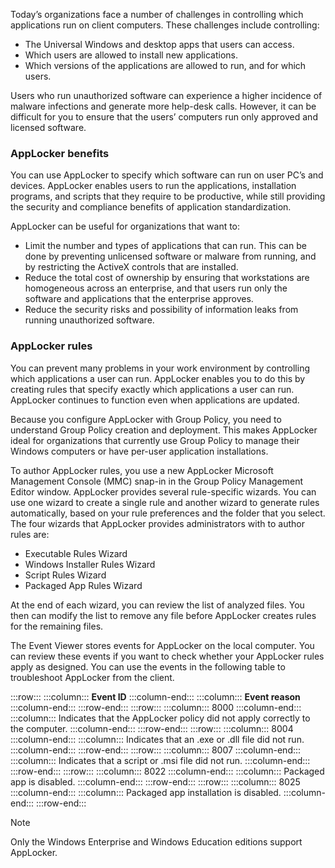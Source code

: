 Today’s organizations face a number of challenges in controlling which applications run on client computers. These challenges include controlling:

 -  The Universal Windows and desktop apps that users can access.
 -  Which users are allowed to install new applications.
 -  Which versions of the applications are allowed to run, and for which users.

Users who run unauthorized software can experience a higher incidence of malware infections and generate more help-desk calls. However, it can be difficult for you to ensure that the users’ computers run only approved and licensed software.

### AppLocker benefits

You can use AppLocker to specify which software can run on user PC’s and devices. AppLocker enables users to run the applications, installation programs, and scripts that they require to be productive, while still providing the security and compliance benefits of application standardization.

AppLocker can be useful for organizations that want to:

 -  Limit the number and types of applications that can run. This can be done by preventing unlicensed software or malware from running, and by restricting the ActiveX controls that are installed.
 -  Reduce the total cost of ownership by ensuring that workstations are homogeneous across an enterprise, and that users run only the software and applications that the enterprise approves.
 -  Reduce the security risks and possibility of information leaks from running unauthorized software.

### AppLocker rules

You can prevent many problems in your work environment by controlling which applications a user can run. AppLocker enables you to do this by creating rules that specify exactly which applications a user can run. AppLocker continues to function even when applications are updated.

Because you configure AppLocker with Group Policy, you need to understand Group Policy creation and deployment. This makes AppLocker ideal for organizations that currently use Group Policy to manage their Windows computers or have per-user application installations.

To author AppLocker rules, you use a new AppLocker Microsoft Management Console (MMC) snap-in in the Group Policy Management Editor window. AppLocker provides several rule-specific wizards. You can use one wizard to create a single rule and another wizard to generate rules automatically, based on your rule preferences and the folder that you select. The four wizards that AppLocker provides administrators with to author rules are:

 -  Executable Rules Wizard
 -  Windows Installer Rules Wizard
 -  Script Rules Wizard
 -  Packaged App Rules Wizard

At the end of each wizard, you can review the list of analyzed files. You then can modify the list to remove any file before AppLocker creates rules for the remaining files.

The Event Viewer stores events for AppLocker on the local computer. You can review these events if you want to check whether your AppLocker rules apply as designed. You can use the events in the following table to troubleshoot AppLocker from the client.

:::row:::
  :::column:::
    **Event ID**
  :::column-end:::
  :::column:::
    **Event reason**
  :::column-end:::
:::row-end:::
:::row:::
  :::column:::
    8000
  :::column-end:::
  :::column:::
    Indicates that the AppLocker policy did not apply correctly to the computer.
  :::column-end:::
:::row-end:::
:::row:::
  :::column:::
    8004
  :::column-end:::
  :::column:::
    Indicates that an .exe or .dll file did not run.
  :::column-end:::
:::row-end:::
:::row:::
  :::column:::
    8007
  :::column-end:::
  :::column:::
    Indicates that a script or .msi file did not run.
  :::column-end:::
:::row-end:::
:::row:::
  :::column:::
    8022
  :::column-end:::
  :::column:::
    Packaged app is disabled.
  :::column-end:::
:::row-end:::
:::row:::
  :::column:::
    8025
  :::column-end:::
  :::column:::
    Packaged app installation is disabled.
  :::column-end:::
:::row-end:::


> [!NOTE]
> Only the Windows Enterprise and Windows Education editions support AppLocker.
